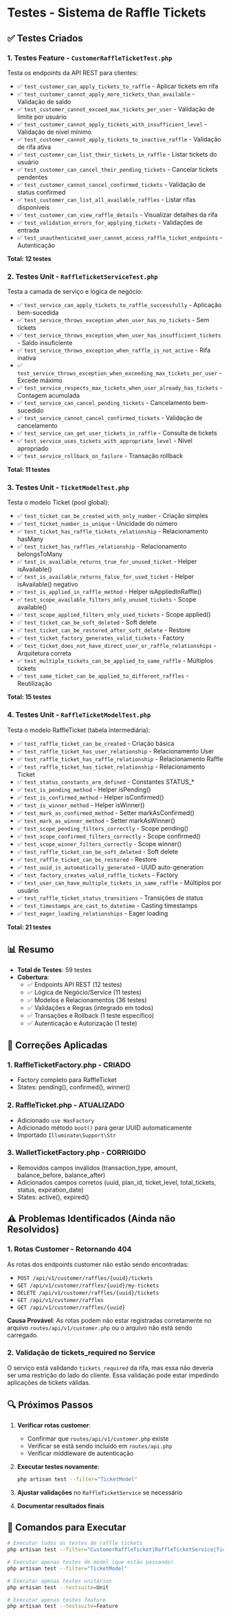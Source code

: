 # Testes - Sistema de Raffle Tickets

## ✅ Testes Criados

### 1. **Testes Feature** - `CustomerRaffleTicketTest.php`
Testa os endpoints da API REST para clientes:

- ✅ `test_customer_can_apply_tickets_to_raffle` - Aplicar tickets em rifa
- ✅ `test_customer_cannot_apply_more_tickets_than_available` - Validação de saldo
- ✅ `test_customer_cannot_exceed_max_tickets_per_user` - Validação de limite por usuário
- ✅ `test_customer_cannot_apply_tickets_with_insufficient_level` - Validação de nível mínimo
- ✅ `test_customer_cannot_apply_tickets_to_inactive_raffle` - Validação de rifa ativa
- ✅ `test_customer_can_list_their_tickets_in_raffle` - Listar tickets do usuário
- ✅ `test_customer_can_cancel_their_pending_tickets` - Cancelar tickets pendentes
- ✅ `test_customer_cannot_cancel_confirmed_tickets` - Validação de status confirmed
- ✅ `test_customer_can_list_all_available_raffles` - Listar rifas disponíveis
- ✅ `test_customer_can_view_raffle_details` - Visualizar detalhes da rifa
- ✅ `test_validation_errors_for_applying_tickets` - Validações de entrada
- ✅ `test_unauthenticated_user_cannot_access_raffle_ticket_endpoints` - Autenticação

**Total: 12 testes**

### 2. **Testes Unit** - `RaffleTicketServiceTest.php`
Testa a camada de serviço e lógica de negócio:

- ✅ `test_service_can_apply_tickets_to_raffle_successfully` - Aplicação bem-sucedida
- ✅ `test_service_throws_exception_when_user_has_no_tickets` - Sem tickets
- ✅ `test_service_throws_exception_when_user_has_insufficient_tickets` - Saldo insuficiente
- ✅ `test_service_throws_exception_when_raffle_is_not_active` - Rifa inativa
- ✅ `test_service_throws_exception_when_exceeding_max_tickets_per_user` - Excede máximo
- ✅ `test_service_respects_max_tickets_when_user_already_has_tickets` - Contagem acumulada
- ✅ `test_service_can_cancel_pending_tickets` - Cancelamento bem-sucedido
- ✅ `test_service_cannot_cancel_confirmed_tickets` - Validação de cancelamento
- ✅ `test_service_can_get_user_tickets_in_raffle` - Consulta de tickets
- ✅ `test_service_uses_tickets_with_appropriate_level` - Nível apropriado
- ✅ `test_service_rollback_on_failure` - Transação rollback

**Total: 11 testes**

### 3. **Testes Unit** - `TicketModelTest.php`
Testa o modelo Ticket (pool global):

- ✅ `test_ticket_can_be_created_with_only_number` - Criação simples
- ✅ `test_ticket_number_is_unique` - Unicidade do número
- ✅ `test_ticket_has_raffle_tickets_relationship` - Relacionamento hasMany
- ✅ `test_ticket_has_raffles_relationship` - Relacionamento belongsToMany
- ✅ `test_is_available_returns_true_for_unused_ticket` - Helper isAvailable()
- ✅ `test_is_available_returns_false_for_used_ticket` - Helper isAvailable() negativo
- ✅ `test_is_applied_in_raffle_method` - Helper isAppliedInRaffle()
- ✅ `test_scope_available_filters_only_unused_tickets` - Scope available()
- ✅ `test_scope_applied_filters_only_used_tickets` - Scope applied()
- ✅ `test_ticket_can_be_soft_deleted` - Soft delete
- ✅ `test_ticket_can_be_restored_after_soft_delete` - Restore
- ✅ `test_ticket_factory_generates_valid_tickets` - Factory
- ✅ `test_ticket_does_not_have_direct_user_or_raffle_relationships` - Arquitetura correta
- ✅ `test_multiple_tickets_can_be_applied_to_same_raffle` - Múltiplos tickets
- ✅ `test_same_ticket_can_be_applied_to_different_raffles` - Reutilização

**Total: 15 testes**

### 4. **Testes Unit** - `RaffleTicketModelTest.php`
Testa o modelo RaffleTicket (tabela intermediária):

- ✅ `test_raffle_ticket_can_be_created` - Criação básica
- ✅ `test_raffle_ticket_has_user_relationship` - Relacionamento User
- ✅ `test_raffle_ticket_has_raffle_relationship` - Relacionamento Raffle
- ✅ `test_raffle_ticket_has_ticket_relationship` - Relacionamento Ticket
- ✅ `test_status_constants_are_defined` - Constantes STATUS_*
- ✅ `test_is_pending_method` - Helper isPending()
- ✅ `test_is_confirmed_method` - Helper isConfirmed()
- ✅ `test_is_winner_method` - Helper isWinner()
- ✅ `test_mark_as_confirmed_method` - Setter markAsConfirmed()
- ✅ `test_mark_as_winner_method` - Setter markAsWinner()
- ✅ `test_scope_pending_filters_correctly` - Scope pending()
- ✅ `test_scope_confirmed_filters_correctly` - Scope confirmed()
- ✅ `test_scope_winner_filters_correctly` - Scope winner()
- ✅ `test_raffle_ticket_can_be_soft_deleted` - Soft delete
- ✅ `test_raffle_ticket_can_be_restored` - Restore
- ✅ `test_uuid_is_automatically_generated` - UUID auto-generation
- ✅ `test_factory_creates_valid_raffle_tickets` - Factory
- ✅ `test_user_can_have_multiple_tickets_in_same_raffle` - Múltiplos por usuário
- ✅ `test_raffle_ticket_status_transitions` - Transições de status
- ✅ `test_timestamps_are_cast_to_datetime` - Casting timestamps
- ✅ `test_eager_loading_relationships` - Eager loading

**Total: 21 testes**

## 📊 Resumo

- **Total de Testes**: 59 testes
- **Cobertura**:
  - ✅ Endpoints API REST (12 testes)
  - ✅ Lógica de Negócio/Service (11 testes)
  - ✅ Modelos e Relacionamentos (36 testes)
  - ✅ Validações e Regras (integrado em todos)
  - ✅ Transações e Rollback (1 teste específico)
  - ✅ Autenticação e Autorização (1 teste)

## 🔧 Correções Aplicadas

### 1. **RaffleTicketFactory.php** - CRIADO
- Factory completo para RaffleTicket
- States: pending(), confirmed(), winner()

### 2. **RaffleTicket.php** - ATUALIZADO
- Adicionado `use HasFactory`
- Adicionado método `boot()` para gerar UUID automaticamente
- Importado `Illuminate\Support\Str`

### 3. **WalletTicketFactory.php** - CORRIGIDO
- Removidos campos inválidos (transaction_type, amount, balance_before, balance_after)
- Adicionados campos corretos (uuid, plan_id, ticket_level, total_tickets, status, expiration_date)
- States: active(), expired()

## ⚠️ Problemas Identificados (Ainda não Resolvidos)

### 1. **Rotas Customer** - Retornando 404
As rotas dos endpoints customer não estão sendo encontradas:
- `POST /api/v1/customer/raffles/{uuid}/tickets`
- `GET /api/v1/customer/raffles/{uuid}/my-tickets`
- `DELETE /api/v1/customer/raffles/{uuid}/tickets`
- `GET /api/v1/customer/raffles`
- `GET /api/v1/customer/raffles/{uuid}`

**Causa Provável**: As rotas podem não estar registradas corretamente no arquivo `routes/api/v1/customer.php` ou o arquivo não está sendo carregado.

### 2. **Validação de tickets_required** no Service
O serviço está validando `tickets_required` da rifa, mas essa não deveria ser uma restrição do lado do cliente. Essa validação pode estar impedindo aplicações de tickets válidas.

## 🔍 Próximos Passos

1. **Verificar rotas customer**:
   - Confirmar que `routes/api/v1/customer.php` existe
   - Verificar se está sendo incluído em `routes/api.php`
   - Verificar middleware de autenticação

2. **Executar testes novamente**:
   ```bash
   php artisan test --filter="TicketModel"
   ```

3. **Ajustar validações** no `RaffleTicketService` se necessário

4. **Documentar resultados finais**

## 📝 Comandos para Executar

```bash
# Executar todos os testes de raffle tickets
php artisan test --filter="CustomerRaffleTicket|RaffleTicketService|TicketModel|RaffleTicketModel"

# Executar apenas testes de model (que estão passando)
php artisan test --filter="TicketModel"

# Executar apenas testes unitários
php artisan test --testsuite=Unit

# Executar apenas testes feature
php artisan test --testsuite=Feature
```
